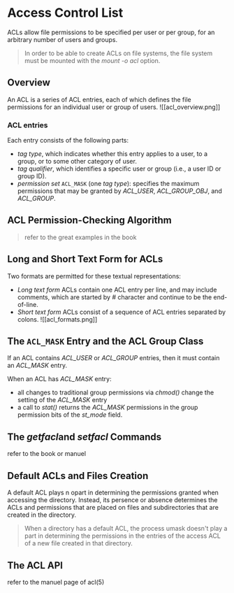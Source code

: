 # Access Control List
ACLs allow file permissions to be specified per user or per group, for an arbitrary number of users and groups.
> In order to be able to create ACLs on file systems, the file system must be mounted with the *mount -o acl* option.

## Overview
An ACL is a series of ACL entries, each of which defines the file permissions for an individual user or group of users.
![[acl_overview.png]]
### ACL entries
Each entry consists of the following parts:
- *tag type*, which indicates whether this entry applies to a user, to a group, or to some other category of user.
- *tag qualifier*, which identifies a specific user or group (i.e., a user ID or group ID).
- *permission set*
`ACL_MASK` (one *tag type*): specifies the maximum permissions that may be granted by *ACL_USER*, *ACL_GROUP_OBJ*, and *ACL_GROUP*.

## ACL Permission-Checking Algorithm
> refer to the great examples in the book


## Long and Short Text Form for ACLs
Two formats are permitted for these textual representations:
- *Long text form* ACLs contain one ACL entry per line, and may include comments, which are started by # character and continue to be the end-of-line.
- *Short text form* ACLs consist of a sequence of ACL entries separated by colons.
![[acl_formats.png]]


## The `ACL_MASK` Entry and the ACL Group Class
If an ACL contains *ACL_USER* or *ACL_GROUP* entries, then it must contain an *ACL_MASK* entry.

When an ACL has *ACL_MASK* entry:
- all changes to traditional group permissions via *chmod()* change the setting of the *ACL_MASK* entry
- a call to *stat()* returns the *ACL_MASK* permissions in the group permission bits of the *st_mode* field.

## The *getfacl*and *setfacl* Commands
refer to the book or manuel

## Default ACLs and Files Creation
A default ACL plays n opart in determining the permissions granted when accessing the directory. Instead, its persence or absence determines the ACLs and permissions that are placed on files and subdirectories that are created in the directory.
> When a directory has a default ACL, the process umask doesn't play a part in determining the permissions in the entries of the access ACL of a new file created in that directory.


## The ACL API
refer to the manuel page of acl(5)